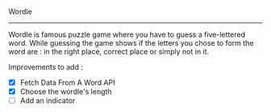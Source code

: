 Wordle

---

Wordle is famous puzzle game where you have to guess a five-lettered word. While guessing the game shows if the letters you chose to form the word are : in the right place, correct place or simply not in it.

Improvements to add :
- [x] Fetch Data From A Word API
- [x] Choose the wordle's length
- [ ] Add an indicator

